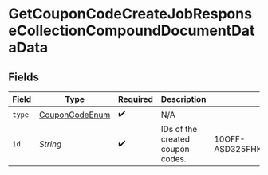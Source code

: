 # GetCouponCodeCreateJobResponseCollectionCompoundDocumentDataData


## Fields

| Field                                                       | Type                                                        | Required                                                    | Description                                                 | Example                                                     |
| ----------------------------------------------------------- | ----------------------------------------------------------- | ----------------------------------------------------------- | ----------------------------------------------------------- | ----------------------------------------------------------- |
| `type`                                                      | [CouponCodeEnum](../../models/components/CouponCodeEnum.md) | :heavy_check_mark:                                          | N/A                                                         |                                                             |
| `id`                                                        | *String*                                                    | :heavy_check_mark:                                          | IDs of the created coupon codes.                            | 10OFF-ASD325FHK324UJDOI2M3JNES99                            |